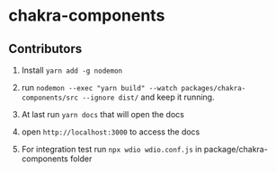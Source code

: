 # chakra-components

## Contributors

1. Install `yarn add -g nodemon`
2. run
   `nodemon --exec "yarn build" --watch packages/chakra-components/src --ignore dist/`
   and keep it running.

3. At last run `yarn docs` that will open the docs
4. open `http://localhost:3000` to access the docs

5. For integration test run `npx wdio wdio.conf.js` in package/chakra-components folder
